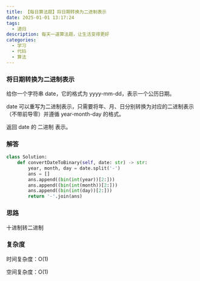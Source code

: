 ```yaml
---
title: 【每日算法题】将日期转换为二进制表示
date: 2025-01-01 13:17:24
tags:
  - 递归
description: 每天一道算法题，让生活变得更好
categories:
  - 学习
  - 代码
  - 算法
---
```


### 将日期转换为二进制表示

给你一个字符串 date，它的格式为 yyyy-mm-dd，表示一个公历日期。

date 可以重写为二进制表示，只需要将年、月、日分别转换为对应的二进制表示（不带前导零）并遵循 year-month-day 的格式。

返回 date 的 二进制 表示。

### 解答

```python
class Solution:
    def convertDateToBinary(self, date: str) -> str:
        year, month, day = date.split('-')
        ans = []
        ans.append((bin(int(year))[2:]))
        ans.append((bin(int(month))[2:]))
        ans.append((bin(int(day))[2:]))
        return '-'.join(ans)
```

### 思路

十进制转二进制

### 复杂度

时间复杂度：O(1)

空间复杂度：O(1)

